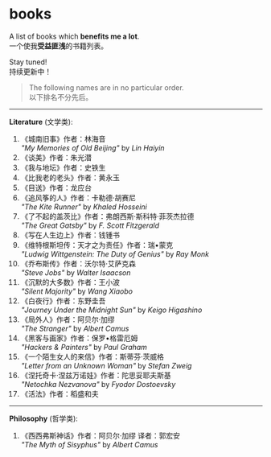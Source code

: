 # books
A list of books which **benefits me a lot**.  
一个使我**受益匪浅**的书籍列表。

Stay tuned!  
持续更新中！

> The following names are in no particular order.  
> 以下排名不分先后。
---
**Literature** (文学类):  
1. 《城南旧事》作者：林海音  
*"My Memories of Old Beijing"* by *Lin Haiyin*
2. 《谈美》作者：朱光潜
3. 《我与地坛》作者：史铁生
4. 《比我老的老头》作者：黄永玉
5. 《目送》作者：龙应台
6. 《追风筝的人》作者：卡勒德·胡赛尼  
*"The Kite Runner"* by *Khaled Hosseini*
7. 《了不起的盖茨比》作者：弗朗西斯·斯科特·菲茨杰拉德  
*"The Great Gatsby"* by *F. Scott Fitzgerald*
8. 《写在人生边上》作者：钱锺书
9. 《维特根斯坦传：天才之为责任》作者：瑞•蒙克  
*"Ludwig Wittgenstein: The Duty of Genius"* by *Ray Monk*
10. 《乔布斯传》作者：沃尔特·艾萨克森  
*"Steve Jobs"* by *Walter Isaacson*
11. 《沉默的大多数》作者：王小波  
*"Silent Majority"* by *Wang Xiaobo*
12. 《白夜行》作者：东野圭吾  
*"Journey Under the Midnight Sun"* by *Keigo Higashino*
13. 《局外人》作者：阿贝尔·加缪  
*"The Stranger"* by *Albert Camus*
14. 《黑客与画家》作者：保罗•格雷厄姆  
*"Hackers & Painters"* by *Paul Graham*
15. 《一个陌生女人的来信》作者：斯蒂芬·茨威格  
*"Letter from an Unknown Woman"* by *Stefan Zweig*
16. 《涅托奇卡·涅兹万诺娃》作者：陀思妥耶夫斯基  
*"Netochka Nezvanova"* by *Fyodor Dostoevsky*
17. 《活法》作者：稻盛和夫


---
**Philosophy** (哲学类):  
1. 《西西弗斯神话》作者：阿贝尔·加缪 译者：郭宏安  
*"The Myth of Sisyphus"* by *Albert Camus*